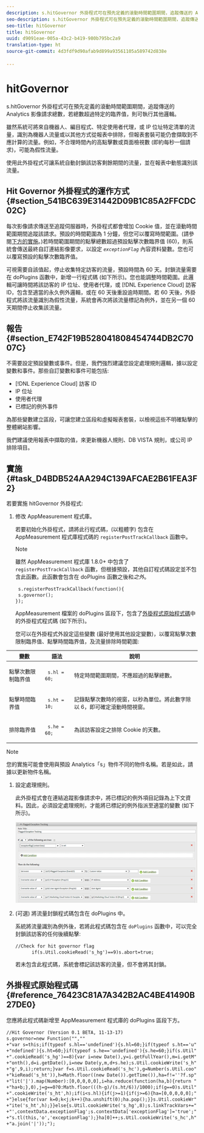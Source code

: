 ```yaml
---
description: s.hitGovernor 外掛程式可在預先定義的滾動時間範圍期間，追蹤傳送的 Analytics 影像請求總數，若總數超過特定的臨界值，則可執行其他邏輯。
seo-description: s.hitGovernor 外掛程式可在預先定義的滾動時間範圍期間，追蹤傳送的 Analytics 影像請求總數，若總數超過特定的臨界值，則可執行其他邏輯。
seo-title: hitGovernor
title: hitGovernor
uuid: d9091eae-005a-43c2-b419-980b795bc2a9
translation-type: ht
source-git-commit: 4d3fdf9d90afab9d899a93561105a589742d838e

---
```



# hitGovernor

s.hitGovernor 外掛程式可在預先定義的滾動時間範圍期間，追蹤傳送的 Analytics 影像請求總數，若總數超過特定的臨界值，則可執行其他邏輯。

雖然系統可將來自機器人、編目程式、特定使用者代理，或 IP 位址特定清單的流量，識別為機器人流量或以其他方式從報表中排除，但報表套裝可能仍會擷取到不應計算的流量。例如，不合理時間內的高點擊數或頁面檢視數 (即約每秒一個請求)，可能為假性流量。

使用此外掛程式可讓系統自動封鎖該訪客剩餘期間的流量，並在報表中動態識別該流量。

## Hit Governor 外掛程式的運作方式{#section_541BC639E31442D09B1C85A2FFCDC02C}

每次影像請求傳送至追蹤伺服器時，外掛程式都會增加 Cookie 值，並在滾動時間範圍期間追蹤該請求。預設的時間範圍為 1 分鐘，但您可以覆寫時間範圍。(請參閱[下方的實施](../../../implement/js-implementation/plugins/hitgovernor.md#task_D4BDB524AA294C139AFCAE2B61FEA3F2)。)若時間範圍期間的點擊總數超過預設點擊次數臨界值 (60)，則系統會傳送最終自訂連結影像要求，以設定 *`exceptionFlag`* 內容資料變數。您也可以覆寫預設的點擊次數臨界值。

可視需要自該值起，停止收集特定訪客的流量，預設時間為 60 天。封鎖流量需要在 doPlugins 函數中，新增一行程式碼 (如下所示)。您也能調整時間範圍。此邏輯可讓時間將該訪客的 IP 位址、使用者代理，或 [!DNL Experience Cloud] 訪客 ID，包含至適當的永久例外邏輯，或在 60 天後重設逾時期間。若 60 天後，外掛程式將該流量識別為假性流量，系統會再次將該流量標記為例外，並在另一個 60 天期間停止收集該流量。

## 報告{#section_E742F19B528041808454744DB2C7007C}

不需要設定預設變數或事件。但是，我們強烈建議您設定處理規則邏輯，據以設定變數和事件。那些自訂變數和事件可能包括:

* [!DNL Experience Cloud] 訪客 ID
* IP 位址
* 使用者代理
* 已標記的例外事件

為那些變數建立區段，可讓您建立區段和虛擬報表套裝，以檢視這些不明確點擊的整體網站影響。

我們建議使用報表中擷取的值，來更新機器人規則、DB VISTA 規則，或公司 IP 排除項目。

## 實施 {#task_D4BDB524AA294C139AFCAE2B61FEA3F2}

若要實施 hitGovernor 外掛程式:

1. 修改 AppMeasurement 程式庫。

   若要初始化外掛程式，請將此行程式碼，(以粗體字) 包含在 AppMeasurement 程式庫程式碼的 `registerPostTrackCallback` 函數中。

   >[!NOTE]
   >
   >雖然 AppMeasurement 程式庫 1.8.0+ 中包含了 `registerPostTrackCallback` 函數，但根據預設，其他自訂程式碼設定並不包含此函數。此函數會包含在 doPlugins 函數之後和&#x200B;*之外*。

   ```
    s.registerPostTrackCallback(function(){ 
    s.governor();
   }); 
   ```

   AppMeasurement 檔案的 doPlugins 區段下，包含了[外掛程式原始程式碼](../../../implement/js-implementation/plugins/hitgovernor.md#reference_76423C81A7A342B2AC4BE41490B27DE0)中的外掛程式程式碼 (如下所示)。

   您可以在外掛程式外設定這些變數 (最好使用其他設定變數)，以覆寫點擊次數限制臨界值、點擊時間臨界值，及流量排除時間範圍:

<table id="table_9959A40F5F0B40B39DB86E21D03E25FD"> 
 <thead> 
  <tr> 
   <th colname="col1" class="entry"> 變數 </th> 
   <th colname="col2" class="entry"> 語法 </th> 
   <th colname="col3" class="entry"> 說明 </th> 
  </tr> 
 </thead>
 <tbody> 
  <tr> 
   <td colname="col1"> <p>點擊次數限制臨界值 </p> </td> 
   <td colname="col2"> <p> <code> s.hl = 60; </code> </p> </td> 
   <td colname="col3"> <p>特定時間範圍期間，不應超過的點擊總數。 </p> </td> 
  </tr> 
  <tr> 
   <td colname="col1"> <p>點擊時間臨界值 </p> </td> 
   <td colname="col2"> <p> <code> s.ht = 10; </code> </p> </td> 
   <td colname="col3"> <p>記錄點擊次數時的視窗，以秒為單位。將此數字除以 6，即可確定滾動時間視窗。 </p> </td> 
  </tr> 
  <tr> 
   <td colname="col1"> <p>排除臨界值 </p> </td> 
   <td colname="col2"> <p> <code> s.he = 60; </code> </p> </td> 
   <td colname="col3"> <p>為該訪客設定之排除 Cookie 的天數。 </p> </td> 
  </tr> 
 </tbody> 
</table>

>[!NOTE]
>
>您的實施可能會使用與預設 Analytics「s」物件不同的物件名稱。若是如此，請據以更新物件名稱。

1. 設定處理規則。

   此外掛程式會在連結追蹤影像請求中，將已標記的例外項目記錄為上下文資料。因此，必須設定處理規則，才能將已標記的例外指派至適當的變數 (如下所示)。

   ![](assets/hitgov-config.png)

1. (可選) 將流量封鎖程式碼包含在 doPlugins 中。

   系統將流量識別為例外後，若將此程式碼包含在 `doPlugins` 函數中，可以完全封鎖該訪客的任何後續點擊:

   ```
   //Check for hit governor flag 
         if(s.Util.cookieRead('s_hg')==9)s.abort=true;
   ```

   若未包含此程式碼，系統會標記該訪客的流量，但不會將其封鎖。

## 外掛程式原始程式碼{#reference_76423C81A7A342B2AC4BE41490B27DE0}

您應將此程式碼新增至 AppMeasurement 程式庫的 doPlugins 區段下方。

```
//Hit Governor (Version 0.1 BETA, 11-13-17) 
s.governor=new Function("","" 
+"var s=this;if(typeof s.hl=='undefined'){s.hl=60;}if(typeof s.ht=='u" 
+"ndefined'){s.ht=60;}if(typeof s.he=='undefined'){s.he=60;}if(s.Util" 
+".cookieRead('s_hg')==8){var i=new Date(),y=i.getFullYear(),m=i.getM" 
+"onth(),d=i.getDate(),i=new Date(y,m,d+s.he);s.Util.cookieWrite('s_h" 
+"g',9,i);return;}var f=s.Util.cookieRead('s_hc'),g=Number(s.Util.coo" 
+"kieRead('s_ht')),h=Math.floor((new Date()).getTime()),ha=f!=''?f.sp" 
+"lit('|').map(Number):[0,0,0,0,0],i=ha.reduce(function(ha,b){return " 
+"ha+b;},0),j=g==0?0:Math.floor(((h-g)/(s.ht/6))/1000);if(g==0)s.Util" 
+".cookieWrite('s_ht',h);if(i<s.hl){if(j>=1){if(j>=6){ha=[0,0,0,0,0];" 
+"}else{for(var k=0;k<j;k++){ha.unshift(0);ha.pop();}}s.Util.cookieWr" 
+"ite('s_ht',h);}}else{s.Util.cookieWrite('s_hg',8);s.linkTrackVars+=" 
+"',contextData.exceptionFlag';s.contextData['exceptionFlag']='true';" 
+"s.tl(this,'o','exceptionFlag');}ha[0]++;s.Util.cookieWrite('s_hc',h" 
+"a.join('|'));"); 
```

